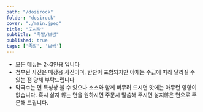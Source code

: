 ```yaml
---
path: "/dosirock"
folder: "dosirock"
cover: "./main.jpeg"
title: "도시락"
subtitle: "족발/보쌈"
published: true
tags: ['족발', '보쌈']
---
```


- 모든 메뉴는 2~3인용 입니다
- 첨부된 사진은 매장용 사진이며, 반찬이 포함되지만 야채는 수급에 따라 달라질 수 있는 점 양해 부탁드립니다
- 막국수는 면 특성상 불 수 있으나 소스와 함께 버무려 드시면 맛에는 아무런 영향이 없습니다. 혹시 삶지 않는 면을 원하시면 주문시 말씀해 주시면 삶지않은 면으로 주문해 드립니다.
